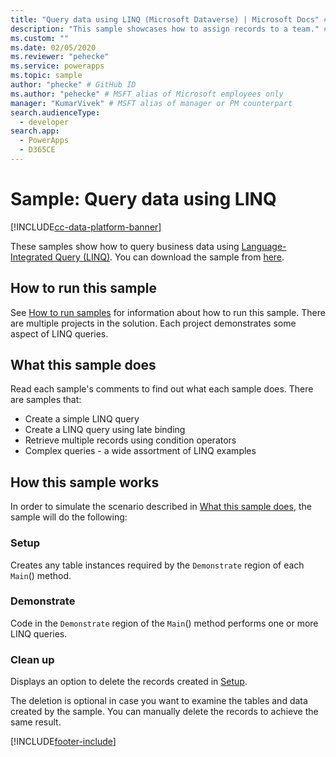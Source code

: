 ```yaml
---
title: "Query data using LINQ (Microsoft Dataverse) | Microsoft Docs" # Intent and product brand in a unique string of 43-59 chars including spaces
description: "This sample showcases how to assign records to a team." # 115-145 characters including spaces. This abstract displays in the search result.
ms.custom: ""
ms.date: 02/05/2020
ms.reviewer: "pehecke"
ms.service: powerapps
ms.topic: sample
author: "phecke" # GitHub ID
ms.author: "pehecke" # MSFT alias of Microsoft employees only
manager: "KumarVivek" # MSFT alias of manager or PM counterpart
search.audienceType: 
  - developer
search.app: 
  - PowerApps
  - D365CE
---
```

# Sample: Query data using LINQ

[!INCLUDE[cc-data-platform-banner](../../../../includes/cc-data-platform-banner.md)]

These samples show how to query business data using [Language-Integrated Query (LINQ)](/dotnet/csharp/programming-guide/concepts/linq/introduction-to-linq-queries). You can download the sample from [here](https://github.com/microsoft/PowerApps-Samples/tree/master/cds/orgsvc/C%23/QueriesUsingLINQ). 

## How to run this sample

See [How to run samples](https://github.com/microsoft/PowerApps-Samples/blob/master/cds/README.md) for information about how to run this sample. There are multiple projects in the solution. Each project demonstrates some aspect of LINQ queries.

## What this sample does

Read each sample's comments to find out what each sample does. There are samples that:

* Create a simple LINQ query
* Create a LINQ query using late binding
* Retrieve multiple records using condition operators
* Complex queries - a wide assortment of LINQ examples

## How this sample works

In order to simulate the scenario described in [What this sample does](#what-this-sample-does), the sample will do the following:

### Setup

Creates any table instances required by the `Demonstrate` region of each `Main`() method.

### Demonstrate

Code in the `Demonstrate` region of the `Main`() method performs one or more LINQ queries.

### Clean up

Displays an option to delete the records created in [Setup](#setup).

The deletion is optional in case you want to examine the tables and data created by the sample. You can manually delete the records to achieve the same result.


[!INCLUDE[footer-include](../../../../includes/footer-banner.md)]
